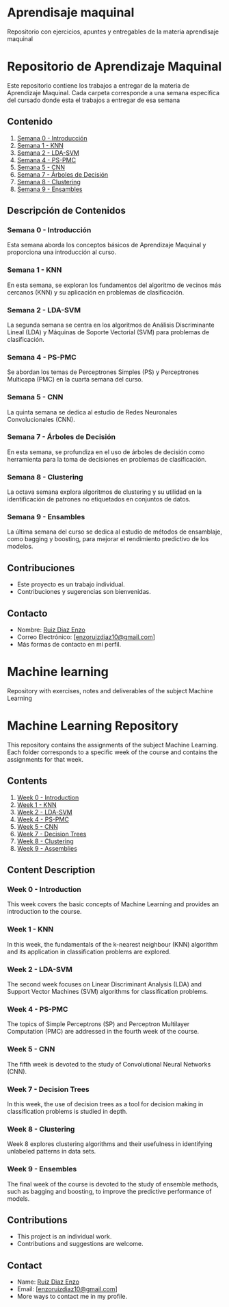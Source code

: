 # Aprendisaje maquinal
Repositorio con ejercicios, apuntes y entregables de la materia aprendisaje maquinal
# Repositorio de Aprendizaje Maquinal

Este repositorio contiene los trabajos a entregar de la materia de Aprendizaje Maquinal. Cada carpeta corresponde a una semana específica del cursado donde esta el trabajos a entregar de esa semana

## Contenido

1. [Semana 0 - Introducción](https://github.com/EnzoRD/aprendizaje_maquinal/tree/main/Semana_0-Introduccion)
2. [Semana 1 - KNN](https://github.com/EnzoRD/aprendizaje_maquinal/tree/main/Semana_1-KNN)
3. [Semana 2 - LDA-SVM](https://github.com/EnzoRD/aprendizaje_maquinal/tree/main/Semana_2-LDA-SVM)
4. [Semana 4 - PS-PMC](https://github.com/EnzoRD/aprendizaje_maquinal/tree/main/Semana_4-PS-PMC)
5. [Semana 5 - CNN](https://github.com/EnzoRD/aprendizaje_maquinal/tree/main/Semana_5-CNN)
6. [Semana 7 - Árboles de Decisión](https://github.com/EnzoRD/aprendizaje_maquinal/tree/main/Semana7-arboles_decision)
7. [Semana 8 - Clustering](https://github.com/EnzoRD/aprendizaje_maquinal/tree/main/Semana8-Clustering)
8. [Semana 9 - Ensambles](https://github.com/EnzoRD/aprendizaje_maquinal/tree/main/Semana9-Ensambles)

## Descripción de Contenidos

### Semana 0 - Introducción

Esta semana aborda los conceptos básicos de Aprendizaje Maquinal y proporciona una introducción al curso.

### Semana 1 - KNN

En esta semana, se exploran los fundamentos del algoritmo de vecinos más cercanos (KNN) y su aplicación en problemas de clasificación.

### Semana 2 - LDA-SVM

La segunda semana se centra en los algoritmos de Análisis Discriminante Lineal (LDA) y Máquinas de Soporte Vectorial (SVM) para problemas de clasificación.

### Semana 4 - PS-PMC

Se abordan los temas de Perceptrones Simples (PS) y Perceptrones Multicapa (PMC) en la cuarta semana del curso.

### Semana 5 - CNN

La quinta semana se dedica al estudio de Redes Neuronales Convolucionales (CNN).

### Semana 7 - Árboles de Decisión

En esta semana, se profundiza en el uso de árboles de decisión como herramienta para la toma de decisiones en problemas de clasificación.

### Semana 8 - Clustering

La octava semana explora algoritmos de clustering y su utilidad en la identificación de patrones no etiquetados en conjuntos de datos.

### Semana 9 - Ensambles

La última semana del curso se dedica al estudio de métodos de ensamblaje, como bagging y boosting, para mejorar el rendimiento predictivo de los modelos.

## Contribuciones 

- Este proyecto es un trabajo individual.
- Contribuciones y sugerencias son bienvenidas.

## Contacto

- Nombre: [Ruiz Diaz Enzo](https://github.com/EnzoRD) 
- Correo Electrónico: [enzoruizdiaz10@gmail.com]
- Más formas de contacto en mi perfil.

# Machine learning
Repository with exercises, notes and deliverables of the subject Machine Learning
# Machine Learning Repository

This repository contains the assignments of the subject Machine Learning. Each folder corresponds to a specific week of the course and contains the assignments for that week.

## Contents

1. [Week 0 - Introduction](https://github.com/EnzoRD/aprendizaje_maquinal/tree/main/Semana_0-Introduccion)
2. [Week 1 - KNN](https://github.com/EnzoRD/aprendizaje_maquinal/tree/main/Semana_1-KNN)
3. [Week 2 - LDA-SVM](https://github.com/EnzoRD/aprendizaje_maquinal/tree/main/Semana_2-LDA-SVM)
4. [Week 4 - PS-PMC](https://github.com/EnzoRD/aprendizaje_maquinal/tree/main/Semana_4-PS-PMC)
5. [Week 5 - CNN](https://github.com/EnzoRD/aprendizaje_maquinal/tree/main/Semana_5-CNN)
6. [Week 7 - Decision Trees](https://github.com/EnzoRD/aprendizaje_maquinal/tree/main/Semana7-arboles_decision)
7. [Week 8 - Clustering](https://github.com/EnzoRD/aprendizaje_maquinal/tree/main/Semana8-Clustering)
8. [Week 9 - Assemblies](https://github.com/EnzoRD/aprendizaje_maquinal/tree/main/Semana9-Ensambles)

## Content Description

### Week 0 - Introduction

This week covers the basic concepts of Machine Learning and provides an introduction to the course.

### Week 1 - KNN

In this week, the fundamentals of the k-nearest neighbour (KNN) algorithm and its application in classification problems are explored.

### Week 2 - LDA-SVM

The second week focuses on Linear Discriminant Analysis (LDA) and Support Vector Machines (SVM) algorithms for classification problems.

### Week 4 - PS-PMC

The topics of Simple Perceptrons (SP) and Perceptron Multilayer Computation (PMC) are addressed in the fourth week of the course.

### Week 5 - CNN

The fifth week is devoted to the study of Convolutional Neural Networks (CNN).

### Week 7 - Decision Trees

In this week, the use of decision trees as a tool for decision making in classification problems is studied in depth.

### Week 8 - Clustering

Week 8 explores clustering algorithms and their usefulness in identifying unlabeled patterns in data sets.

### Week 9 - Ensembles

The final week of the course is devoted to the study of ensemble methods, such as bagging and boosting, to improve the predictive performance of models.

## Contributions 

- This project is an individual work.
- Contributions and suggestions are welcome.

## Contact

- Name: [Ruiz Diaz Enzo](https://github.com/EnzoRD) 
- Email: [enzoruizdiaz10@gmail.com]
- More ways to contact me in my profile.
